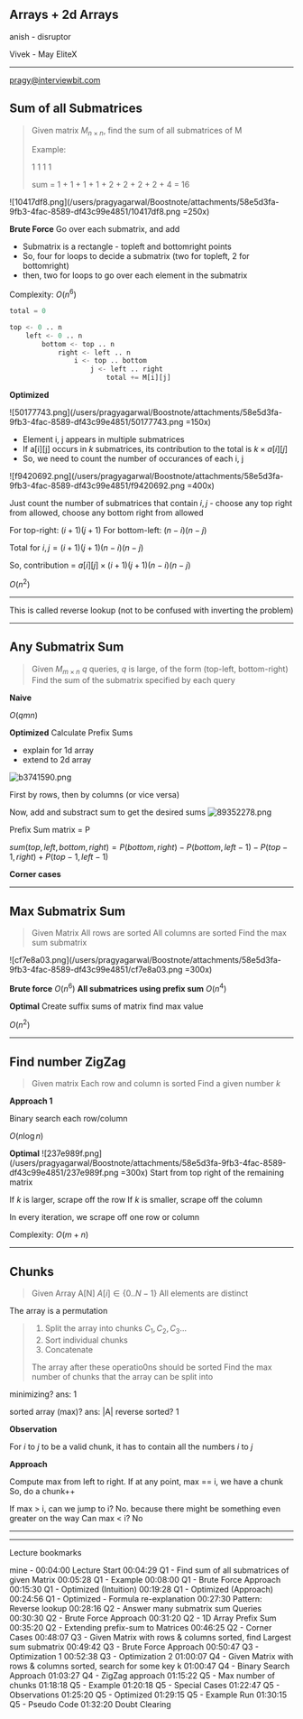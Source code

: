 Arrays + 2d Arrays
------------------

anish - disruptor


Vivek - May EliteX

-- --
pragy@interviewbit.com


Sum of all Submatrices
----------------------
> Given matrix $M_{n \times n}$, find the sum of all submatrices of M
> 
> Example:
> 
> 1 1
> 1 1
> 
> sum = 1 + 1 + 1 + 1 + 2 + 2 + 2 + 2 + 4
> = 16
> 

![10417df8.png](/users/pragyagarwal/Boostnote/attachments/58e5d3fa-9fb3-4fac-8589-df43c99e4851/10417df8.png =250x)


**Brute Force**
Go over each submatrix, and add

- Submatrix is a rectangle - topleft and bottomright points
- So, four for loops to decide a submatrix (two for topleft, 2 for bottomright)
- then, two for loops to go over each element in the submatrix

Complexity: $O(n^6)$

```python
total = 0

top <- 0 .. n
    left <- 0 .. n
        bottom <- top .. n
            right <- left .. n
                i <- top .. bottom
                    j <- left .. right
                        total += M[i][j]
```


**Optimized**

![50177743.png](/users/pragyagarwal/Boostnote/attachments/58e5d3fa-9fb3-4fac-8589-df43c99e4851/50177743.png =150x)

- Element i, j appears in multiple submatrices
- If a[i][j] occurs in $k$ submatrices, its contribution to the total is $k \times a[i][j]$
- So, we need to count the number of occurances of each i, j

![f9420692.png](/users/pragyagarwal/Boostnote/attachments/58e5d3fa-9fb3-4fac-8589-df43c99e4851/f9420692.png =400x)

Just count the number of submatrices that contain $i, j$ - choose any top right from allowed, choose any bottom right from allowed

For top-right: $(i+1)(j+1)$
For bottom-left: $(n-i) (n-j)$

Total for $i, j = (i+1)(j+1)(n-i)(n-j)$

So, contribution = $a[i][j] \times (i+1)(j+1)(n-i)(n-j)$



$O(n^2)$

-- --

This is called reverse lookup
(not to be confused with inverting the problem)

-- --

Any Submatrix Sum
------------------

> Given $M_{m \times n}$
> $q$ queries, $q$ is large, of the form (top-left, bottom-right)
> Find the sum of the submatrix specified by each query
> 

**Naive**

$O(qmn)$

**Optimized**
Calculate Prefix Sums
- explain for 1d array
- extend to 2d array

![b3741590.png](/users/pragyagarwal/Boostnote/attachments/58e5d3fa-9fb3-4fac-8589-df43c99e4851/b3741590.png)

First by rows, then by columns (or vice versa)

Now, add and substract sum to get the desired sums
![89352278.png](/users/pragyagarwal/Boostnote/attachments/58e5d3fa-9fb3-4fac-8589-df43c99e4851/89352278.png)

Prefix Sum matrix = P

$sum(top, left, bottom, right) = P(bottom, right) - P(bottom, left - 1) - P(top-1, right) + P(top-1, left-1)$


**Corner cases**

-- --


Max Submatrix Sum
------------------

> Given Matrix
> All rows are sorted
> All columns are sorted
> Find the max sum submatrix
> 

![cf7e8a03.png](/users/pragyagarwal/Boostnote/attachments/58e5d3fa-9fb3-4fac-8589-df43c99e4851/cf7e8a03.png =300x)

**Brute force** $O(n^6)$
**All submatrices using prefix sum** $O(n^4)$

**Optimal**
Create suffix sums of matrix
find max value

$O(n^2)$


-- --

Find number ZigZag
------------------


> Given matrix
> Each row and column is sorted
> Find a given number $k$
> 

**Approach 1**

Binary search each row/column

$O(n \log n)$

**Optimal**
![237e989f.png](/users/pragyagarwal/Boostnote/attachments/58e5d3fa-9fb3-4fac-8589-df43c99e4851/237e989f.png =300x)
Start from top right of the remaining matrix

If $k$ is larger, scrape off the row
If $k$ is smaller, scrape off the column

In every iteration, we scrape off one row or column

Complexity: $O(m+n)$

-- --

Chunks
------

> Given Array
> A[N]
> $A[i] \in \{0 .. N-1\}$
> All elements are distinct
> 
The array is a permutation

> 1. Split the array into chunks $C_1, C_2, C_3 \ldots$
> 2. Sort individual chunks
> 3. Concatenate
> 
> The array after these operatio0ns should be sorted
> Find the max number of chunks that the array can be split into
> 

minimizing? ans: 1

sorted array (max)? ans: |A|
reverse sorted? 1



**Observation**

For $i$ to $j$ to be a valid chunk, it has to contain all the numbers $i$ to $j$


**Approach**

Compute max from left to right. If at any point, max == i, we have a chunk
So, do a chunk++



If max > i, can we jump to i? No. because there might be something even greater on the way
Can max < i? No




--- ---

--- ---

Lecture bookmarks

mine -
00:04:00     Lecture Start
00:04:29     Q1 - Find sum of all submatrices of given Matrix
00:05:28     Q1 - Example
00:08:00     Q1 - Brute Force Approach
00:15:30     Q1 - Optimized (Intuition)
00:19:28     Q1 - Optimized (Approach)
00:24:56     Q1 - Optimized - Formula re-explanation
00:27:30     Pattern: Reverse lookup
00:28:16     Q2 - Answer many submatrix sum Queries
00:30:30     Q2 - Brute Force Approach
00:31:20     Q2 - 1D Array Prefix Sum
00:35:20     Q2 - Extending prefix-sum to Matrices
00:46:25     Q2 - Corner Cases
00:48:07     Q3 - Given Matrix with rows & columns sorted, find Largest sum submatrix
00:49:42     Q3 - Brute Force Approach
00:50:47     Q3 - Optimization 1
00:52:38     Q3 - Optimization 2
01:00:07     Q4 - Given Matrix with rows & columns sorted, search for some key k
01:00:47     Q4 - Binary Search Approach
01:03:27     Q4 - ZigZag approach
01:15:22     Q5 - Max number of chunks
01:18:18     Q5 - Example
01:20:18     Q5 - Special Cases
01:22:47     Q5 - Observations
01:25:20     Q5 - Optimized
01:29:15     Q5 - Example Run
01:30:15     Q5 - Pseudo Code
01:32:20     Doubt Clearing
